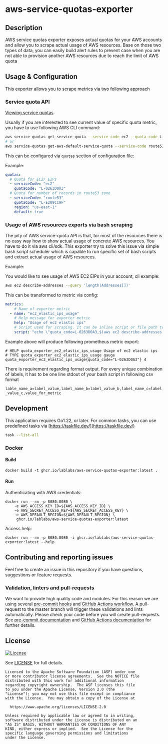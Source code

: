# aws-service-quotas-exporter

## Description

AWS service quotas exporter exposes actual quotas for your AWS accounts and allow you to scrape actual
usage of AWS resources. Base on those two types of data, you can easily build
alert rules to prevent case when you are not able to provision another AWS resources due to reach the limit of AWS quota

## Usage & Configuration

This exporter allows you to scrape metrics via two following approach

### Service quota API

[Viewing service quotas](https://docs.aws.amazon.com/servicequotas/latest/userguide/gs-request-quota.html)

Usually if you are interested to see current value of specific quota metric, you have to use following AWS CLI command:

```bash
aws service-quotas get-service-quota --service-code ec2 --quota-code L-0263D0A3
# or
aws service-quotas get-aws-default-service-quota --service-code route53 --quota-code L-E209CC9F --region us-east-1
```

This can be configured via `quotas` section of configuration file:

Example:
```yaml
quotas:
  # Quota for EC2/ EIPs
  - serviceCode: "ec2"
    quotaCode: "L-0263D0A3"
  # Quota for number of records in route53 zone
  - serviceCode: "route53"
    quotaCode: "L-E209CC9F"
    region: "us-east-1"
    default: true
```

### Usage of AWS resources exports via bash scraping

The pity of AWS service-quota API is that, for most of the resources there is no easy way how to show actual usage of concrete
AWS resources. You have to do it via aws cli/sdk. This exporter try to solve this issue via simple bash script scheduler which
is capable to run specific set of bash scripts and extract actual usage of AWS resources.

Example:

You would like to see usage of AWS EC2 EIPs in your account, cli example:
```bash
aws ec2 describe-addresses --query 'length(Addresses[])'
```
This can be transformed to metric via config:
```yaml
metrics:
    # Name of exporter metric
  - name: "ec2_elastic_ips_usage"
    # Help message for exporter metric
    help: "Usage of ec2 elastic ips"
    # Script used for scraping. It can be inline script or file path to script
    script: "echo \"quota_code=L-0263D0A3,$(aws ec2 describe-addresses --query \'length(Addresses[])\')\""
```

Example above will produce following prometheus metric export:

```
# HELP quota_exporter_ec2_elastic_ips_usage Usage of ec2 elastic ips
# TYPE quota_exporter_ec2_elastic_ips_usage gauge
quota_exporter_ec2_elastic_ips_usage{quota_code="L-0263D0A3"} 4
```

There is requirement regarding format output. For every unique
combination of labels, it has to be one line stdout of your bash script in following csv format

`lable_name_a=label_value,label_name_b=label_value_b,label_name_c=label_value_c,value_for_metric`

## Development

This application requires Go1.22, or later. For common tasks, you can use predefined tasks
via [https://taskfile.dev/](https://taskfile.dev/)

```bash
task --list-all
```

### Docker

#### Build
```
docker build -t ghcr.io/lablabs/aws-service-quotas-exporter:latest .
```
#### Run
Authenticating with AWS credentials:

```
docker run --rm -p 8080:8080 \
    -e AWS_ACCESS_KEY_ID=${AWS_ACCESS_KEY_ID} \
    -e AWS_SECRET_ACCESS_KEY=${AWS_SECRET_ACCESS_KEY} \
    -e AWS_DEFAULT_REGION=${AWS_DEFAULT_REGION} \
     ghcr.io/lablabs/aws-service-quotas-exporter:latest
```

Access help:
```
docker run --rm -p 8080:8080 -i ghcr.io/lablabs/aws-service-quotas-exporter:latest --help
```

## Contributing and reporting issues
Feel free to create an issue in this repository if you have questions, suggestions or feature requests.

### Validation, linters and pull-requests

We want to provide high quality code and modules. For this reason we are using
several [pre-commit hooks](.pre-commit-config.yaml) and
[GitHub Actions workflow](.github/workflows/golangci-lint.yml). A pull-request to the
master branch will trigger these validations and lints automatically. Please
check your code before you will create pull-requests. See
[pre-commit documentation](https://pre-commit.com/) and
[GitHub Actions documentation](https://docs.github.com/en/actions) for further
details.

## License
[![License](https://img.shields.io/badge/License-Apache%202.0-blue.svg)](https://opensource.org/licenses/Apache-2.0)

See [LICENSE](LICENSE) for full details.

    Licensed to the Apache Software Foundation (ASF) under one
    or more contributor license agreements.  See the NOTICE file
    distributed with this work for additional information
    regarding copyright ownership.  The ASF licenses this file
    to you under the Apache License, Version 2.0 (the
    "License"); you may not use this file except in compliance
    with the License.  You may obtain a copy of the License at

      https://www.apache.org/licenses/LICENSE-2.0

    Unless required by applicable law or agreed to in writing,
    software distributed under the License is distributed on an
    "AS IS" BASIS, WITHOUT WARRANTIES OR CONDITIONS OF ANY
    KIND, either express or implied.  See the License for the
    specific language governing permissions and limitations
    under the License.
